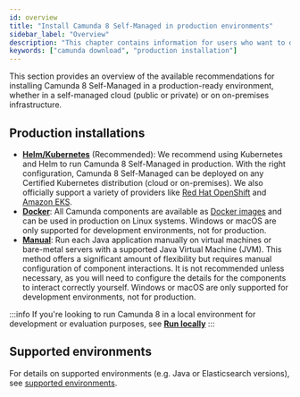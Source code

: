 ```yaml
---
id: overview
title: "Install Camunda 8 Self-Managed in production environments"
sidebar_label: "Overview"
description: "This chapter contains information for users who want to deploy and run Camunda 8 Self-Managed in their self-managed cloud or own on-premise infrastructure in a production environment."
keywords: ["camunda download", "production installation"]
---
```


This section provides an overview of the available recommendations for installing Camunda 8 Self-Managed in a production-ready environment, whether in a self-managed cloud (public or private) or on on-premises infrastructure.

## Production installations

- [**Helm/Kubernetes**](./install.md) (Recommended): We recommend using Kubernetes and Helm to run Camunda 8 Self-Managed in production. With the right configuration, Camunda 8 Self-Managed can be deployed on any Certified Kubernetes distribution (cloud or on-premises). We also officially support a variety of providers like [Red Hat OpenShift](./deploy/openshift/redhat-openshift.md) and [Amazon EKS](./deploy/amazon/amazon-eks/amazon-eks.md).
- [**Docker**](./deploy/other/docker.md): All Camunda components are available as [Docker images](https://hub.docker.com/u/camunda) and can be used in production on Linux systems. Windows or macOS are only supported for development environments, not for production.
- [**Manual**](./deploy/local/manual.md): Run each Java application manually on virtual machines or bare-metal servers with a supported Java Virtual Machine (JVM). This method offers a significant amount of flexibility but requires manual configuration of component interactions. It is not recommended unless necessary, as you will need to configure the details for the components to interact correctly yourself. Windows or macOS are only supported for development environments, not for production.

:::info
If you're looking to run Camunda 8 in a local environment for development or evaluation purposes, see [**Run locally**](../run-locally/index.md)
:::

## Supported environments

For details on supported environments (e.g. Java or Elasticsearch versions), see [supported environments](/reference/supported-environments.md).
